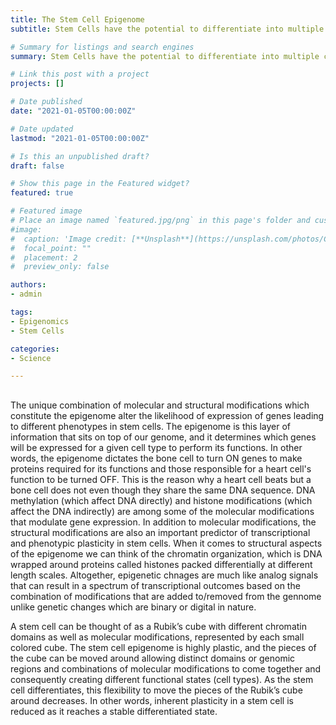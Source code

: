 ```yaml
---
title: The Stem Cell Epigenome
subtitle: Stem Cells have the potential to differentiate into multiple cell types. As Conrad Waddington had suggested, a stem cell can be thought of as a ball on top of the hill with high potential energy and as this ball rolls down the hill it attains a stable minima. The opposite of this process is called reprogramming wherein you go from this differentiated state to a stem cell state. Eventhough these cells are so different, both transcriptionally and phenotypically (i.e. they have different gene expression profiles and different functions), they share the same DNA sequence. Therefore, these functional differences may be linked with both molecular and structural changes in the genome that don’t change the underlying DNA sequence.

# Summary for listings and search engines
summary: Stem Cells have the potential to differentiate into multiple cell types. Even though stem cells and differentiated cells are so different, both transcriptionally and phenotypically i.e. they have different gene expression profiles and functions, they share the same genomic DNA sequence. Therefore, these functional differences may be linked with both molecular and structural changes in the genome that don’t change the underlying DNA sequence.

# Link this post with a project
projects: []

# Date published
date: "2021-01-05T00:00:00Z"

# Date updated
lastmod: "2021-01-05T00:00:00Z"

# Is this an unpublished draft?
draft: false

# Show this page in the Featured widget?
featured: true

# Featured image
# Place an image named `featured.jpg/png` in this page's folder and customize its options here.
#image:
#  caption: 'Image credit: [**Unsplash**](https://unsplash.com/photos/CpkOjOcXdUY)'
#  focal_point: ""
#  placement: 2
#  preview_only: false

authors:
- admin

tags:
- Epigenomics
- Stem Cells

categories:
- Science

---
```


##  

The unique combination of molecular and structural modifications which constitute the epigenome alter the likelihood of expression of genes leading to different phenotypes in stem cells. The epigenome is this layer of information that sits on top of our genome, and it determines which genes will be expressed for a given cell type to perform its functions. In other words, the epigenome dictates the bone cell to turn ON genes to make proteins required for its functions and those responsible for a heart cell's function to be turned OFF. This is the reason why a heart cell beats but a bone cell does not even though they share the same DNA sequence. DNA methylation (which affect DNA directly) and histone modifications (which affect the DNA indirectly) are among some of the molecular modifications that modulate gene expression. In addition to molecular modifications, the structural modifications are also an important predictor of transcriptional and phenotypic plasticity in stem cells. When it comes to structural aspects of the epigenome we can think of the chromatin organization, which is DNA wrapped around proteins called histones packed differentially at different length scales. Altogether, epigenetic chnages are much like analog signals that can result in a spectrum of transcriptional outcomes based on the combination of modifications that are added to/removed from the gennome unlike genetic changes which are binary or digital in nature. 

A stem cell can be thought of as a Rubik’s cube with different chromatin domains as well as molecular modifications, represented by each small colored cube. The stem cell epigenome is highly plastic, and the pieces of the cube can be moved around allowing distinct domains or genomic regions and combinations of molecular modifications to come together and consequently creating different functional states (cell types).  As the stem cell differentiates, this flexibility to move the pieces of the Rubik’s cube around decreases. In other words, inherent plasticity in a stem cell is reduced as it reaches a stable differentiated state. 



